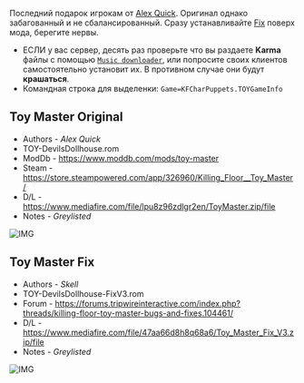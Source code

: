 [Alex Quick]: https://steamcommunity.com/id/mrkadish 'KF_Alex'
[`Music downloader`]: <https://forums.tripwireinteractive.com/index.php?threads/mutator-music-downloader.101249/> 'music downloader'

Последний подарок игрокам от [Alex Quick]. Оригинал однако забагованный и не сбалансированный. Сразу устанавливайте [Fix](#Toy-Master-Fix) поверх мода, берегите нервы.

* ЕСЛИ у вас сервер, десять раз проверьте что вы раздаете **Karma** файлы с помощью [`Music downloader`], или попросите своих клиентов самостоятельно установит их. В противном случае они будут **крашаться**.
* Командная строка для выделенки: `Game=KFCharPuppets.TOYGameInfo`

## Toy Master Original

* Authors - *Alex Quick*
* TOY-DevilsDollhouse.rom
* ModDb - <https://www.moddb.com/mods/toy-master>
* Steam - <https://store.steampowered.com/app/326960/Killing_Floor__Toy_Master/>
* D/L - <https://www.mediafire.com/file/lpu8z96zdlgr2en/ToyMaster.zip/file>
* Notes - *Greylisted*

![IMG](https://i.imgur.com/FzxYmZR.jpg)

## Toy Master Fix

* Authors - *Skell*
* TOY-DevilsDollhouse-FixV3.rom
* Forum - <https://forums.tripwireinteractive.com/index.php?threads/killing-floor-toy-master-bugs-and-fixes.104461/>
* D/L - <https://www.mediafire.com/file/47aa66d8h8q68a6/Toy_Master_Fix_V3.zip/file>
* Notes - *Greylisted*

![IMG](https://i.imgur.com/jBhqiKJ.png)

